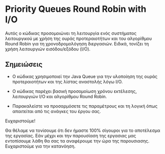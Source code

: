 # Priority Queues Round Robin with I/O

Αυτός ο κώδικας προσομοιώνει τη λειτουργία ενός συστήματος λειτουργικού με χρήση της ουράς προτεραιοτήτων και του αλγορίθμου Round Robin για τη χρονοδρομολόγηση διεργασιών. Ειδικά, τονίζει τη χρήση λειτουργιών εισόδου/εξόδου (I/O).
## Σημειώσεις

- Ο κώδικας χρησιμοποιεί την Java Queue για την υλοποίηση της ουράς προτεραιοτήτων και της λίστας αναστολής λόγω I/O.

- Ο κώδικας παρέχει βασική προσομοίωση χρόνου εκτέλεσης, λειτουργιών I/O και αλγορίθμου Round Robin.

- Παρακαλείστε να προσαρμόσετε τις παραμέτρους και τη λογική όπως απαιτείται από τις ανάγκες του έργου σας.

Ευχαριστούμε!

Θα θέλαμε να τονίσουμε ότι δεν ήμαστε 100% σίγουροι για το αποτέλεσμα της εργασίας. Εάν μέχρι και την παρουσίαση της εργασιας μας εντοπίσουμε λάθη θα σας τα αναφέρουμε την ώρα της παρουσιασης. Ευχαριστούμε για την κατανόηση.
